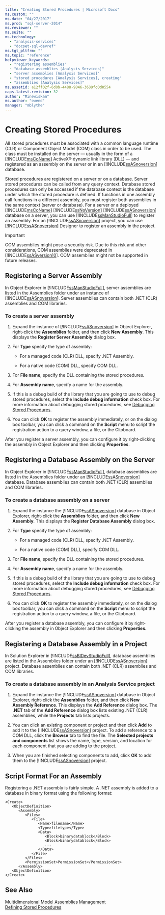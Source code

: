 ```yaml
---
title: "Creating Stored Procedures | Microsoft Docs"
ms.custom: ""
ms.date: "04/27/2017"
ms.prod: "sql-server-2014"
ms.reviewer: ""
ms.suite: ""
ms.technology: 
  - "analysis-services"
  - "docset-sql-devref"
ms.tgt_pltfrm: ""
ms.topic: "reference"
helpviewer_keywords: 
  - "registering assemblies"
  - "database assemblies [Analysis Services]"
  - "server assemblies [Analysis Services]"
  - "stored procedures [Analysis Services], creating"
  - "assemblies [Analysis Services]"
ms.assetid: a12ff02f-6d0b-4488-9846-3609fc0d0554
caps.latest.revision: 32
author: "Minewiskan"
ms.author: "owend"
manager: "mblythe"
---
```

# Creating Stored Procedures
  All stored procedures must be associated with a common language runtime (CLR) or Component Object Model (COM) class in order to be used. The class must be installed on the server — usually in the form of a [!INCLUDE[msCoName](../../includes/msconame-md.md)] ActiveX® dynamic link library (DLL) — and registered as an assembly on the server or in an [!INCLUDE[ssASnoversion](../../includes/ssasnoversion-md.md)] database.  
  
 Stored procedures are registered on a server or on a database. Server stored procedures can be called from any query context. Database stored procedures can only be accessed if the database context is the database under which the stored procedure is defined. If functions in one assembly call functions in a different assembly, you must register both assemblies in the same context (server or database). For a server or a deployed [!INCLUDE[msCoName](../../includes/msconame-md.md)] [!INCLUDE[ssNoVersion](../../includes/ssnoversion-md.md)] [!INCLUDE[ssASnoversion](../../includes/ssasnoversion-md.md)] database on a server, you can use [!INCLUDE[ssManStudioFull](../../includes/ssmanstudiofull-md.md)] to register an assembly. For an [!INCLUDE[ssASnoversion](../../includes/ssasnoversion-md.md)] project, you can use [!INCLUDE[ssASnoversion](../../includes/ssasnoversion-md.md)] Designer to register an assembly in the project.  
  
> [!IMPORTANT]  
>  COM assemblies might pose a security risk. Due to this risk and other considerations, COM assemblies were deprecated in [!INCLUDE[ssASversion10](../../includes/ssasversion10-md.md)]. COM assemblies might not be supported in future releases.  
  
## Registering a Server Assembly  
 In Object Explorer in [!INCLUDE[ssManStudioFull](../../includes/ssmanstudiofull-md.md)], server assemblies are listed in the Assemblies folder under an instance of [!INCLUDE[ssASnoversion](../../includes/ssasnoversion-md.md)]. Server assemblies can contain both .NET (CLR) assemblies and COM libraries.  
  
### To create a server assembly  
  
1.  Expand the instance of [!INCLUDE[ssASnoversion](../../includes/ssasnoversion-md.md)] in Object Explorer, right-click the **Assemblies** folder, and then click **New Assembly**. This displays the **Register Server Assembly** dialog box.  
  
2.  For **Type** specify the type of assembly:  
  
    -   For a managed code (CLR) DLL, specify .NET Assembly.  
  
    -   For a native code (COM) DLL, specify COM DLL.  
  
3.  For **File name**, specify the DLL containing the stored procedures.  
  
4.  For **Assembly name**, specify a name for the assembly.  
  
5.  If this is a debug build of the library that you are going to use to debug stored procedures, select the **Include debug information** check box. For more information about debugging stored procedures, see [Debugging Stored Procedures](debugging-stored-procedures.md).  
  
6.  You can click **OK** to register the assembly immediately, or on the dialog box toolbar, you can click a command on the **Script** menu to script the registration action to a query window, a file, or the Clipboard.  
  
 After you register a server assembly, you can configure it by right-clicking the assembly in Object Explorer and then clicking **Properties**.  
  
## Registering a Database Assembly on the Server  
 In Object Explorer in [!INCLUDE[ssManStudioFull](../../includes/ssmanstudiofull-md.md)], database assemblies are listed in the Assemblies folder under an [!INCLUDE[ssASnoversion](../../includes/ssasnoversion-md.md)] database. Database assemblies can contain both .NET (CLR) assemblies and COM libraries.  
  
### To create a database assembly on a server  
  
1.  Expand the instance the [!INCLUDE[ssASnoversion](../../includes/ssasnoversion-md.md)] database in Object Explorer, right-click the **Assemblies** folder, and then click **New Assembly**. This displays the **Register Database Assembly** dialog box.  
  
2.  For **Type** specify the type of assembly:  
  
    -   For a managed code (CLR) DLL, specify .NET Assembly.  
  
    -   For a native code (COM) DLL), specify COM DLL.  
  
3.  For **File name**, specify the DLL containing the stored procedures.  
  
4.  For **Assembly name**, specify a name for the assembly.  
  
5.  If this is a debug build of the library that you are going to use to debug stored procedures, select the **Include debug information** check box. For more information about debugging stored procedures, see [Debugging Stored Procedures](debugging-stored-procedures.md).  
  
6.  You can click **OK** to register the assembly immediately, or on the dialog box toolbar, you can click a command on the **Script** menu to script the registration action to a query window, a file, or the Clipboard.  
  
 After you register a database assembly, you can configure it by right-clicking the assembly in Object Explorer and then clicking **Properties**.  
  
## Registering a Database Assembly in a Project  
 In Solution Explorer in [!INCLUDE[ssBIDevStudioFull](../../includes/ssbidevstudiofull-md.md)], database assemblies are listed in the Assemblies folder under an [!INCLUDE[ssASnoversion](../../includes/ssasnoversion-md.md)] project. Database assemblies can contain both .NET (CLR) assemblies and COM libraries.  
  
### To create a database assembly in an Analysis Service project  
  
1.  Expand the instance the [!INCLUDE[ssASnoversion](../../includes/ssasnoversion-md.md)] database in Object Explorer, right-click the **Assemblies** folder, and then click **New Assembly Reference**. This displays the **Add Reference** dialog box. The **.NET** tab of the **Add Reference** dialog box lists existing .NET (CLR) assemblies, while the **Projects** tab lists projects.  
  
2.  You can click an existing component or project and then click **Add** to add it to the [!INCLUDE[ssASnoversion](../../includes/ssasnoversion-md.md)] project. To add a reference to a COM DLL, click the **Browse** tab to find the file. The **Selected projects and components** list shows the name, type, version, and location for each component that you are adding to the project.  
  
3.  When you are finished selecting components to add, click **OK** to add them to the [!INCLUDE[ssASnoversion](../../includes/ssasnoversion-md.md)] project.  
  
## Script Format For an Assembly  
 Registering a .NET assembly is fairly simple. A .NET assembly is added to a database in binary format using the following format:  
  
```  
<Create>  
   <ObjectDefinition>  
      <Assembly>  
         <Files>  
            <File>  
               <Name>filename</Name>  
               <Type>filetype</Type>  
               <Data>  
                  <Block>binarydatablock</Block>  
                  <Block>binarydatablock</Block>  
                  ...  
               </Data>  
            </File>  
         </Files>  
         <PermissionSet>PermissionSet</PermissionSet>  
      </Assembly>  
   <ObjectDefinition>  
</Create>  
```  
  
## See Also  
 [Multidimensional Model Assemblies Management](../multidimensional-models/multidimensional-model-assemblies-management.md)   
 [Defining Stored Procedures](defining-stored-procedures.md)  
  
  